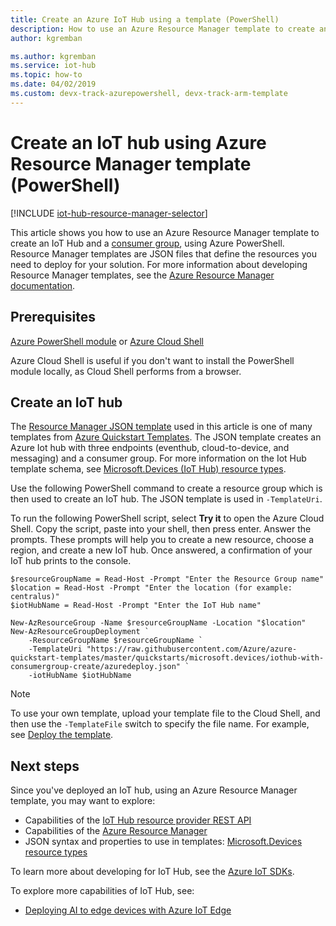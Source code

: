 ```yaml
---
title: Create an Azure IoT Hub using a template (PowerShell)
description: How to use an Azure Resource Manager template to create an IoT Hub with Azure PowerShell.
author: kgremban

ms.author: kgremban
ms.service: iot-hub
ms.topic: how-to
ms.date: 04/02/2019 
ms.custom: devx-track-azurepowershell, devx-track-arm-template
---
```


# Create an IoT hub using Azure Resource Manager template (PowerShell)

[!INCLUDE [iot-hub-resource-manager-selector](../../includes/iot-hub-resource-manager-selector.md)]

This article shows you how to use an Azure Resource Manager template to create an IoT Hub and a [consumer group](../event-hubs/event-hubs-features.md#consumer-groups), using Azure PowerShell. Resource Manager templates are JSON files that define the resources you need to deploy for your solution. For more information about developing Resource Manager templates, see the [Azure Resource Manager documentation](../azure-resource-manager/index.yml).

## Prerequisites

[Azure PowerShell module](/powershell/azure/install-azure-powershell) or [Azure Cloud Shell](../cloud-shell/overview.md)

Azure Cloud Shell is useful if you don't want to install the PowerShell module locally, as Cloud Shell performs from a browser.

## Create an IoT hub

The [Resource Manager JSON template](https://azure.microsoft.com/resources/templates/iothub-with-consumergroup-create/) used in this article is one of many templates from [Azure Quickstart Templates](https://azure.microsoft.com/resources/templates/). The JSON template creates an Azure Iot hub with three endpoints (eventhub, cloud-to-device, and messaging) and a consumer group. For more information on the Iot Hub template schema, see [Microsoft.Devices (IoT Hub) resource types](/azure/templates/microsoft.devices/iothub-allversions).

Use the following PowerShell command to create a resource group which is then used to create an IoT hub. The JSON template is used in `-TemplateUri`.

To run the following PowerShell script, select **Try it** to open the Azure Cloud Shell. Copy the script, paste into your shell, then press enter. Answer the prompts. These prompts will help you to create a new resource, choose a region, and create a new IoT hub. Once answered, a confirmation of your IoT hub prints to the console.

```azurepowershell-interactive
$resourceGroupName = Read-Host -Prompt "Enter the Resource Group name"
$location = Read-Host -Prompt "Enter the location (for example: centralus)"
$iotHubName = Read-Host -Prompt "Enter the IoT Hub name"

New-AzResourceGroup -Name $resourceGroupName -Location "$location"
New-AzResourceGroupDeployment `
    -ResourceGroupName $resourceGroupName `
    -TemplateUri "https://raw.githubusercontent.com/Azure/azure-quickstart-templates/master/quickstarts/microsoft.devices/iothub-with-consumergroup-create/azuredeploy.json" `
    -iotHubName $iotHubName
```

> [!NOTE]
> To use your own template, upload your template file to the Cloud Shell, and then use the `-TemplateFile` switch to specify the file name.  For example, see [Deploy the template](../azure-resource-manager/templates/quickstart-create-templates-use-visual-studio-code.md?tabs=PowerShell#deploy-the-template).


## Next steps

Since you've deployed an IoT hub, using an Azure Resource Manager template, you may want to explore:

* Capabilities of the [IoT Hub resource provider REST API][lnk-rest-api]
* Capabilities of the [Azure Resource Manager][lnk-azure-rm-overview]
* JSON syntax and properties to use in templates: [Microsoft.Devices resource types](/azure/templates/microsoft.devices/iothub-allversions)

To learn more about developing for IoT Hub, see the [Azure IoT SDKs][lnk-sdks].

To explore more capabilities of IoT Hub, see:

* [Deploying AI to edge devices with Azure IoT Edge][lnk-iotedge]

<!-- Links -->
[lnk-free-trial]: https://azure.microsoft.com/pricing/free-trial/
[lnk-azure-portal]: https://portal.azure.com/
[lnk-status]: https://azure.microsoft.com/status/
[lnk-powershell-install]: /powershell/azure/install-Az-ps
[lnk-rest-api]: /rest/api/iothub/iothubresource
[lnk-azure-rm-overview]: ../azure-resource-manager/management/overview.md
[lnk-powershell-arm]: ../azure-resource-manager/management/manage-resources-powershell.md

[lnk-sdks]: iot-hub-devguide-sdks.md

[lnk-iotedge]: ../iot-edge/quickstart-linux.md
